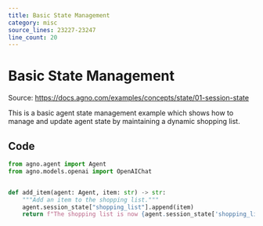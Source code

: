 ```yaml
---
title: Basic State Management
category: misc
source_lines: 23227-23247
line_count: 20
---
```


# Basic State Management
Source: https://docs.agno.com/examples/concepts/state/01-session-state



This is a basic agent state management example which shows how to manage and update agent state by maintaining a dynamic shopping list.

## Code

```python cookbook/agent_concepts/state/session_state.py
from agno.agent import Agent
from agno.models.openai import OpenAIChat


def add_item(agent: Agent, item: str) -> str:
    """Add an item to the shopping list."""
    agent.session_state["shopping_list"].append(item)
    return f"The shopping list is now {agent.session_state['shopping_list']}"


